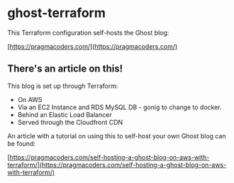 # ghost-terraform

This Terraform configuration self-hosts the Ghost blog:

[https://pragmacoders.com/](https://pragmacoders.com/)

## There's an article on this!

This blog is set up through Terraform:

- On AWS
- Via an EC2 Instance and RDS MySQL DB - gonig to change to docker.
- Behind an Elastic Load Balancer
- Served through the Cloudfront CDN

An article with a tutorial on using this to self-host your own Ghost blog can be found:

[https://pragmacoders.com/self-hosting-a-ghost-blog-on-aws-with-terraform/](https://pragmacoders.com/self-hosting-a-ghost-blog-on-aws-with-terraform/)
